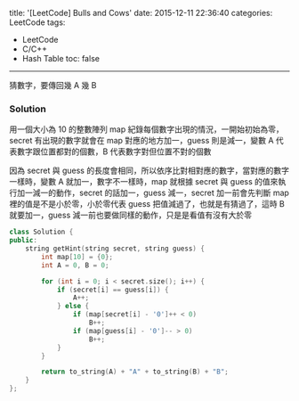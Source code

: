 title: '[LeetCode] Bulls and Cows'
date: 2015-12-11 22:36:40
categories: LeetCode
tags:
- LeetCode
- C/C++
- Hash Table
toc: false
---
猜數字，要傳回幾 A 幾 B

<!-- more -->

### Solution

用一個大小為 10 的整數陣列 map 紀錄每個數字出現的情況，一開始初始為零，secret 有出現的數字就會在 map 對應的地方加一，guess 則是減一，變數 A 代表數字跟位置都對的個數，B 代表數字對但位置不對的個數

因為 secret 與 guess 的長度會相同，所以依序比對相對應的數字，當對應的數字一樣時，變數 A 就加一，數字不一樣時，map 就根據 secret 與 guess 的值來執行加一減一的動作，secret 的話加一，guess 減一，secret 加一前會先判斷 map 裡的值是不是小於零，小於零代表 guess 把值減過了，也就是有猜過了，這時 B 就要加一，guess 減一前也要做同樣的動作，只是是看值有沒有大於零

```c++
class Solution {
public:
    string getHint(string secret, string guess) {
        int map[10] = {0};
        int A = 0, B = 0;

        for (int i = 0; i < secret.size(); i++) {
            if (secret[i] == guess[i]) {
                A++;
            } else {
                if (map[secret[i] - '0']++ < 0)
                    B++;
                if (map[guess[i] - '0']-- > 0)
                    B++;
            }
        }

        return to_string(A) + "A" + to_string(B) + "B";
    }
};
```
